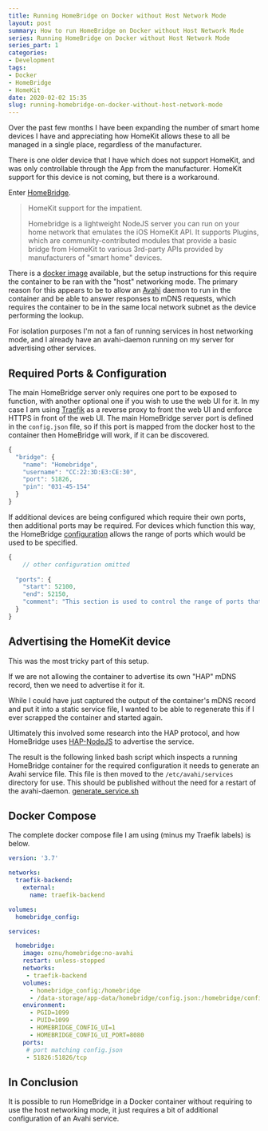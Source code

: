 ```yaml
---
title: Running HomeBridge on Docker without Host Network Mode
layout: post
summary: How to run HomeBridge on Docker without Host Network Mode
series: Running HomeBridge on Docker without Host Network Mode
series_part: 1
categories:
- Development
tags:
- Docker
- HomeBridge
- HomeKit
date: 2020-02-02 15:35
slug: running-homebridge-on-docker-without-host-network-mode
---
```

Over the past few months I have been expanding the number of smart home devices I have and appreciating how HomeKit allows these to all be managed in a single place, regardless of the manufacturer.

There is one older device that I have which does not support HomeKit, and was only controllable through the App from the manufacturer. HomeKit support for this device is not coming, but there is a workaround. 

Enter [HomeBridge][homebridge].

> HomeKit support for the impatient.
>
> Homebridge is a lightweight NodeJS server you can run on your home network that emulates the iOS HomeKit API. It supports Plugins, which are community-contributed modules that provide a basic bridge from HomeKit to various 3rd-party APIs provided by manufacturers of "smart home" devices.

There is a [docker image][homebridge_docker] available, but the setup instructions for this require the container to be ran with  the "host" networking mode. The primary reason for this appears to be to allow an [Avahi][avahi] daemon to run in the container and be able to answer responses to mDNS requests, which requires the container to be in the same local network subnet as the device performing the lookup.

For isolation purposes I'm not a fan of running services in host networking mode, and I already have an avahi-daemon running on my server for advertising other services.

<!--more-->

## Required Ports & Configuration

The main HomeBridge server only requires one port to be exposed to function, with another optional one if you wish to use the web UI for it. In my case I am using [Traefik][traefik] as a reverse proxy to front the web UI and enforce HTTPS in front of the web UI. The main HomeBridge server port is defined in the `config.json` file, so if this port is mapped from the docker host to the container then HomeBridge will work, if it can be discovered. 

~~~javascript
{
  "bridge": {
    "name": "Homebridge",
    "username": "CC:22:3D:E3:CE:30",
    "port": 51826,
    "pin": "031-45-154"
  }
}
~~~

If additional devices are being configured which require their own ports, then additional ports may be required. For devices which function this way, the HomeBridge [configuration][homebridge_sample] allows the range of ports which would be used to be specified.

~~~javascript
{
	// other configuration omitted 
 
  "ports": {
    "start": 52100,
    "end": 52150,
    "comment": "This section is used to control the range of ports that separate accessory (like camera or television) should be bind to."
  }
}
~~~

## Advertising the HomeKit device
This was the most tricky part of this setup. 

If we are not allowing the container to advertise its own "HAP" mDNS record, then we need to advertise it for it. 

While I could have just captured the output of the container's mDNS record and put it into a static service file, I wanted to be able to regenerate this if I ever scrapped the container and started again. 

Ultimately this involved some research into the HAP protocol, and how HomeBridge uses [HAP-NodeJS][HAP-NodeJS] to advertise the service. 

The result is the following linked bash script which inspects a running HomeBridge container for the required configuration it needs to generate an Avahi service file. This file is then moved to the `/etc/avahi/services` directory for use. This should be published without the need for a restart of the avahi-daemon. [generate_service.sh][generate_service.sh]

## Docker Compose

The complete docker compose file I am using (minus my Traefik labels) is below. 

~~~yaml
version: '3.7'

networks:
  traefik-backend:
    external: 
      name: traefik-backend

volumes:
  homebridge_config:

services:

  homebridge:
    image: oznu/homebridge:no-avahi
    restart: unless-stopped
    networks: 
     - traefik-backend
    volumes:
      - homebridge_config:/homebridge
      - /data-storage/app-data/homebridge/config.json:/homebridge/config.json
    environment:
      - PGID=1099
      - PUID=1099
      - HOMEBRIDGE_CONFIG_UI=1
      - HOMEBRIDGE_CONFIG_UI_PORT=8080
    ports:
     # port matching config.json
     - 51826:51826/tcp
~~~

## In Conclusion

It is possible to run HomeBridge in a Docker container without requiring to use the host networking mode, it just requires a bit of additional configuration of an Avahi service. 

[homebridge]: https://homebridge.io "Homebridge - HomeKit support for the impatient"
[homebridge_sample]: https://github.com/nfarina/homebridge/blob/master/config-sample.json "homebridge/config-sample.json at master · nfarina/homebridge"
[homebridge_docker]: https://hub.docker.com/r/oznu/homebridge/ "oznu/homebridge - Docker Hub"
[avahi]: http://avahi.org "avahi - mDNS/DNS-SD"
[HAP-NodeJS]: https://github.com/KhaosT/HAP-NodeJS "KhaosT/HAP-NodeJS: Node.js implementation of HomeKit Accessory Server."
[traefik]: https://containo.us/traefik/ "Traefik, The Cloud Native Edge Router | Containous"

[generate_service.sh]: https://github.com/dhutchison/container-images/blob/master/homebridge/generate_service.sh "container-images/generate_service.sh at master · dhutchison/container-images"
